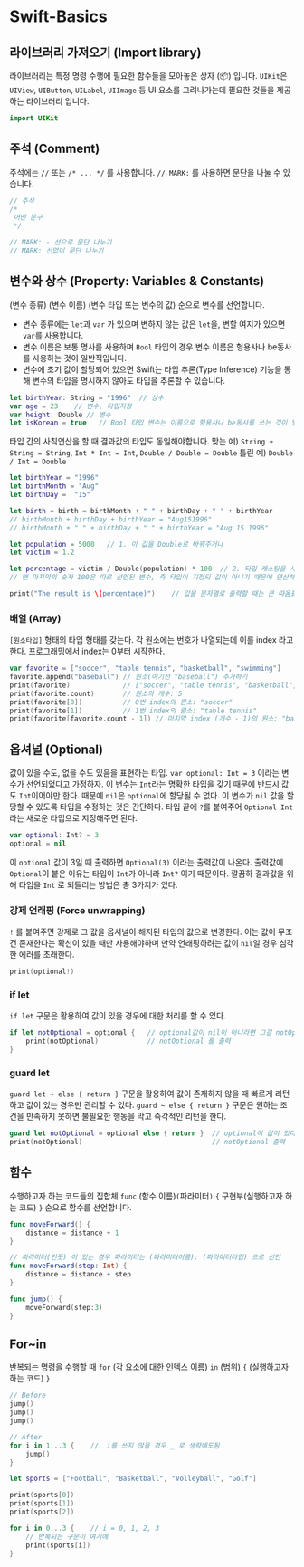 # Swift-Basics

## 라이브러리 가져오기 (Import library)
라이브러리는 특정 명령 수행에 필요한 함수들을 모아놓은 상자 (📦) 입니다.
`UIKit`은 `UIView`, `UIButton`, `UILabel`, `UIImage` 등 UI 요소를 그려나가는데 필요한 것들을 제공하는 라이브러리 입니다.

```swift
import UIKit
```

## 주석 (Comment)
주석에는 `//` 또는 `/* ... */` 를 사용합니다. `// MARK:` 를 사용하면 문단을 나눌 수 있습니다.

```swift
// 주석
/*
 어떤 문구
 */

// MARK: - 선으로 문단 나누기
// MARK: 선없이 문단 나누기
```

## 변수와 상수 (Property: Variables & Constants)
(변수 종류) (변수 이름) (변수 타입 또는 변수의 값) 순으로 변수를 선언합니다.
- 변수 종류에는 `let`과 `var` 가 있으며 변하지 않는 값은 `let`을, 변할 여지가 있으면 `var`를 사용합니다.
- 변수 이름은 보통 명사를 사용하며 `Bool` 타입의 경우 변수 이름은 형용사나 be동사를 사용하는 것이 일반적입니다.
- 변수에 초기 값이 할당되어 있으면 Swift는 타입 추론(Type Inference) 기능을 통해 변수의 타입을 명시하지 않아도 타입을 추론할 수 있습니다.

```swift
let birthYear: String = "1996"  // 상수
var age = 23    // 변수, 타입지정
var height: Double // 변수
let isKorean = true   // Bool 타입 변수는 이름으로 형용사나 be동사를 쓰는 것이 일반적
```

타입 간의 사칙연산을 할 때 결과값의 타입도 동일해야합니다.
맞는 예) `String + String = String`, `Int * Int = Int`, `Double / Double = Double`
틀린 예) `Double / Int = Double`

```swift
let birthYear = "1996"
let birthMonth = "Aug"
let birthDay =  "15"

let birth = birth = birthMonth + " " + birthDay + " " + birthYear
// birthMonth + birthDay + birthYear = "Aug151996"
// birthMonth + " " + birthDay + " " + birthYear = "Aug 15 1996"
```

```swift
let population = 5000   // 1. 이 값을 Double로 바꿔주거나
let victim = 1.2

let percentage = victim / Double(population) * 100  // 2. 타입 캐스팅을 사용해 Int 값을 Double 타입으 바꿔주거나. 
// 맨 마지막의 숫자 100은 따로 선언된 변수, 즉 타입이 지정되 값이 아니기 때문에 연산하는 값과 결과값에 맞게 타입이 Int에서 Double로 바뀐다.

print("The result is \(percentage)")    // 값을 문자열로 출력할 때는 큰 따옴표(`"`) 사이에 `\(값)` 형태로 대입하면 된다.
```

### 배열 (Array)
`[원소타입]` 형태의 타입 형태를 갖는다. 각 원소에는 번호가 나열되는데 이를 index 라고 한다. 프로그래밍에서 index는 0부터 시작한다.

```swift
var favorite = ["soccer", "table tennis", "basketball", "swimming"]
favorite.append("baseball") // 원소(여기선 "baseball") 추가하기
print(favorite)             // ["soccer", "table tennis", "basketball", "swimming", "baseball"]
print(favorite.count)       // 원소의 개수: 5 
print(favorite[0])          // 0번 index의 원소: "soccer"
print(favorite[1])          // 1번 index의 원소: "table tennis"
print(favorite[favorite.count - 1]) // 마지막 index (개수 - 1)의 원소: "baseball"
```

## 옵셔널 (Optional)
값이 있을 수도, 없을 수도 있음을 표현하는 타입.
`var optional: Int = 3` 이라는 변수가 선언되었다고 가정하자. 이 변수는 `Int`라는 명확한 타입을 갖기 때문에 반드시 값도 `Int`이어야만 한다. 때문에 `nil`은 `optional`에 할당될 수 없다.
이 변수가 `nil` 값을 할당할 수 있도록 타입을 수정하는 것은 간단하다. 타입 끝에 `?`를 붙여주어 `Optional Int` 라는 새로운 타입으로 지정해주면 된다.

```swift
var optional: Int? = 3
optional = nil
```

이 `optional` 값이 3일 때 출력하면 `Optional(3)` 이라는 출력값이 나온다. 출력값에 `Optional`이 붙은 이유는 타입이 `Int`가 아니라 `Int?` 이기 때문이다. 깔끔하 결과값을 위해 타입을 `Int` 로 되돌리는 방법은 총 3가지가 있다.

### 강제 언래핑 (Force unwrapping)
`!` 를 붙여주면 강제로 그 값을 옵셔널이 해지된 타입의 값으로 변경한다. 이는 값이 무조건 존재한다는 확신이 있을 때만 사용해야하며 만약 언래핑하려는 값이 `nil`일 경우 심각한 에러를 초래한다.
```swift
print(optional!)
```

### if let
`if let` 구문은 활용하여 값이 있을 경우에 대한 처리를 할 수 있다.

```swift
if let notOptional = optional {   // optional값이 nil이 아니라면 그걸 notOptional 이라고 할 때(let) 
    print(notOptional)            // notOptional 를 출력
}
```

### guard let
`guard let ~ else { return }` 구문을 활용하여 값이 존재하지 않을 때 빠르게 리턴하고 값이 있는 경우만 관리할 수 있다. `guard ~ else { return }` 구문은 원하는 조건을 만족하지 못하면 불필요한 행동을 막고 즉각적인 리턴을 한다.

```swift
guard let notOptional = optional else { return }  // optional이 값이 있다면 그걸 notOptional 이라고 하고 아니면 즉각 리턴한다
print(notOptional)                                // notOptional 출력
```
## 함수
수행하고자 하는 코드들의 집합체
`func` (함수 이름)`(`파라미터`)` `{` 구현부(실행하고자 하는 코드) `}` 순으로 함수를 선언합니다.

```swift
func moveForward() {
    distance = distance + 1 
}

// 파라미터(인풋) 이 있는 경우 파라미터는 (파라미터이름): (파라미터타입) 으로 선언
func moveForward(step: Int) {
    distance = distance + step
}

func jump() {
    moveForward(step:3)
}
```

## For~in
반복되는 명령을 수행할 때
`for` (각 요소에 대한 인덱스 이름) `in` (범위) `{` (실행하고자 하는 코드) `}`

```swift
// Before
jump()
jump()
jump()

// After
for i in 1...3 {    //  i를 쓰지 않을 경우 _ 로 생략해도됨
    jump()
}
```

```swift
let sports = ["Football", "Basketball", "Volleyball", "Golf"]

print(sports[0])
print(sports[1])
print(sports[2])

for i in 0...3 {    // i = 0, 1, 2, 3
    // 반복되는 구문이 여기에
    print(sports[i])
}
```
